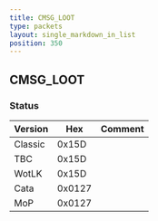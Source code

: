 ```yaml
---
title: CMSG_LOOT
type: packets
layout: single_markdown_in_list
position: 350
---
```


## CMSG_LOOT

### Status

Version    | Hex        | Comment
---------- | ---------- | ---------- 
Classic    | 0x15D      | 
TBC        | 0x15D      | 
WotLK      | 0x15D      | 
Cata       | 0x0127     | 
MoP        | 0x0127     | 